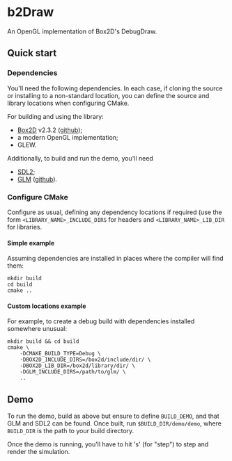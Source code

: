 # b2Draw
An OpenGL implementation of Box2D's DebugDraw.

## Quick start

### Dependencies
You'll need the following dependencies. In each case, if cloning the source or
installing to a non-standard location, you can define the source and library
locations when configuring CMake.

For building and using the library:
-   [Box2D](box2d.org) v2.3.2 ([github](https://github.com/erincatto/Box2D));
-   a modern OpenGL implementation;
-   GLEW.

Additionally, to build and run the demo, you'll need
-   [SDL2](https://www.libsdl.org/);
-   [GLM](https://glm.g-truc.net/0.9.8/index.html) ([github](https://github.com/g-truc/glm)).


### Configure CMake
Configure as usual, defining any dependency locations if required (use the form
`<LIBRARY_NAME>_INCLUDE_DIRS` for headers and `<LIBRARY_NAME>_LIB_DIR` for
libraries.

#### Simple example
Assuming dependencies are installed in places where the compiler will find
them:

    mkdir build
    cd build
    cmake ..

#### Custom locations example
For example, to create a debug build with dependencies installed somewhere
unusual:

    mkdir build && cd build
    cmake \
        -DCMAKE_BUILD_TYPE=Debug \
        -DBOX2D_INCLUDE_DIRS=/box2d/include/dir/ \
        -DBOX2D_LIB_DIR=/box2d/library/dir/ \
        -DGLM_INCLUDE_DIRS=/path/to/glm/ \
        ..


## Demo
To run the demo, build as above but ensure to define `BUILD_DEMO`, and that GLM
and SDL2 can be found. Once built, run `$BUILD_DIR/demo/demo`, where
`BUILD_DIR` is the path to your build directory.

Once the demo is running, you'll have to hit 's' (for "step") to step and
render the simulation.
